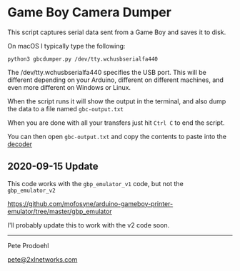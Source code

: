 # Game Boy Camera Dumper

This script captures serial data sent from a Game Boy and saves it to disk.

On macOS I typically type the following:

`python3 gbcdumper.py /dev/tty.wchusbserialfa440`

The /dev/tty.wchusbserialfa440 specifies the USB port. This will be different depending on your Arduino, different on different machines, and even more different on Windows or Linux.

When the script runs it will show the output in the terminal, and also dump the data to a file named `gbc-output.txt`

When you are done with all your transfers just hit `Ctrl C` to end the script.

You can then open `gbc-output.txt` and copy the contents to paste into the [decoder](https://github.com/mofosyne/arduino-gameboy-printer-emulator/tree/master/gbp_decoder)


## 2020-09-15 Update

This code works with the `gbp_emulator_v1` code, but not the `gbp_emulator_v2`

https://github.com/mofosyne/arduino-gameboy-printer-emulator/tree/master/gbp_emulator

I'll probably update this to work with the v2 code soon.



--- 

Pete Prodoehl

<pete@2xlnetworks.com>


